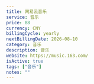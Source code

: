 ```yaml
---
title: 网易云音乐
service: 音乐
price: 88
currency: CNY
billingCycle: yearly
nextBillingDate: 2026-08-10
category: 音乐
description: 音乐
website: https://music.163.com/
isActive: true
tags: ["音乐"]
notes: ""
---
```

<!-- 
# Adobe Creative Cloud 订阅

Adobe Creative Cloud 提供完整的创意工具套件，包括 Photoshop、Illustrator、Premiere Pro 等。

## 包含软件
- Photoshop
- Illustrator
- Premiere Pro
- After Effects
- InDesign
- Lightroom
- 以及更多创意应用

## 使用情况
主要用于图片编辑和视频制作，每周使用约10小时。 -->
